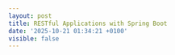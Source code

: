 ```yaml
---
layout: post
title: RESTful Applications with Spring Boot
date: '2025-10-21 01:34:21 +0100'
visible: false
---
```

